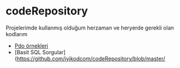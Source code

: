 # codeRepository
Projelerimde kullanmış olduğum herzaman ve heryerde gerekli olan kodlarım
* [Pdo örnekleri](https://github.com/iyikodcom/codeRepository/blob/master/pdo.php)
* [Basit SQL Sorgular](https://github.com/iyikodcom/codeRepository/blob/master/
